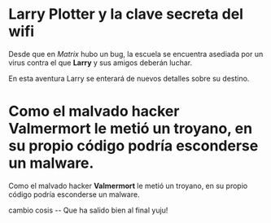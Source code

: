 # Larry Plotter y la clave secreta del wifi

Desde que en *Matrix* hubo un bug, la escuela se encuentra asediada por un virus contra el que **Larry** y sus amigos deberán luchar.

En esta aventura Larry se enterará de nuevos detalles sobre su destino.


Como el malvado hacker **Valmermort** le metió un troyano, en su propio código podría esconderse un malware.
=======
Como el malvado hacker **Valmermort** le metió un troyano, en su propio código podría esconderse un malware. 

cambio cosis -- Que ha salido bien al final yuju!

